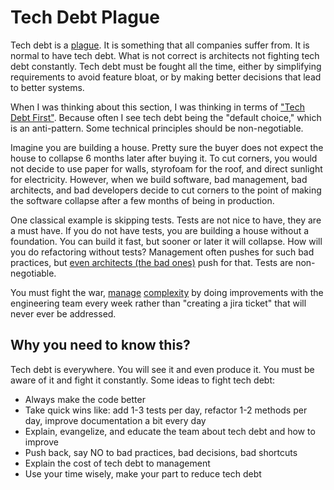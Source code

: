 # Tech Debt Plague

Tech debt is a [plague](https://diego-pacheco.blogspot.com/2020/01/breaking-debt-cycle.html). It is something that all companies suffer from. It is normal to have tech debt. What is not correct is architects not fighting tech debt constantly. Tech debt must be fought all the time, either by simplifying requirements to avoid feature bloat, or by making better decisions that lead to better systems.

When I was thinking about this section, I was thinking in terms of ["Tech Debt First"](https://diego-pacheco.blogspot.com/2024/04/tech-debt-first.html). Because often I see tech debt being the "default choice," which is an anti-pattern. Some technical principles should be non-negotiable.

Imagine you are building a house. Pretty sure the buyer does not expect the house to collapse 6 months later after buying it. To cut corners, you would not decide to use paper for walls, styrofoam for the roof, and direct sunlight for electricity. However, when we build software, bad management, bad architects, and bad developers decide to cut corners to the point of making the software collapse after a few months of being in production.

One classical example is skipping tests. Tests are not nice to have, they are a must have. If you do not have tests, you are building a house without a foundation. You can build it fast, but sooner or later it will collapse. How will you do refactoring without tests? Management often pushes for such bad practices, but [even architects (the bad ones)](https://diego-pacheco.blogspot.com/2020/06/dont-outsmart-hard-chooses-why.html) push for that. Tests are non-negotiable.

You must fight the war, [manage](https://diego-pacheco.blogspot.com/2025/01/quality-needs-to-be-managed.html) [complexity](https://diego-pacheco.blogspot.com/2021/06/thoughts-on-internal-complexity.html) by doing improvements with the engineering team every week rather than "creating a jira ticket" that will never ever be addressed.

## Why you need to know this?

Tech debt is everywhere. You will see it and even produce it. You must be aware of it and fight it constantly. Some ideas to fight tech debt:
* Always make the code better
* Take quick wins like: add 1-3 tests per day, refactor 1-2 methods per day, improve documentation a bit every day
* Explain, evangelize, and educate the team about tech debt and how to improve
* Push back, say NO to bad practices, bad decisions, bad shortcuts
* Explain the cost of tech debt to management
* Use your time wisely, make your part to reduce tech debt